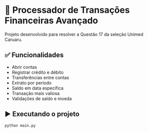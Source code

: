 # 💸 Processador de Transações Financeiras Avançado

Projeto desenvolvido para resolver a Questão 17 da seleção Unimed Caruaru.

## ✅ Funcionalidades
- Abrir contas
- Registrar crédito e débito
- Transferências entre contas
- Extrato por período
- Saldo em data específica
- Transação mais valiosa
- Validações de saldo e moeda

## ▶️ Executando o projeto
```bash
python main.py